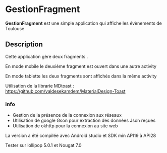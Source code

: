 # GestionFragment


**GestionFragment** est une simple application qui affiche les évènements de Toulouse

## Description

Cette application gère deux fragments . 

En mode mobile le deuxième fragment est ouvert dans une autre activity

En mode tablette les deux fragments sont affichés dans la même activity


Utilisation de la librarie MDtoast : https://github.com/valdesekamdem/MaterialDesign-Toast 

### info

* Gestion de la présence de la connexion aux réseaux
* Utilisation de google Gson pour extraction des données Json reçues
* Utilisation de okhttp pour la connexion au site web


La version a été compilée avec Android studio  et SDK min API19 à API28

Tester sur  lollipop 5.0.1 et Nougat 7.0
